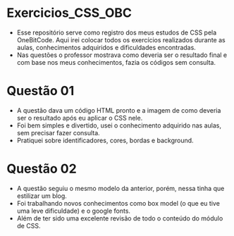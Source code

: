 # Exercicios_CSS_OBC
* Esse repositório serve como registro dos meus estudos de CSS pela OneBitCode. Aqui irei colocar todos os exercícios realizados durante as aulas, conhecimentos adquiridos e dificuldades encontradas.
* Nas questões o professor mostrava como deveria ser o resultado final e com base nos meus conhecimentos, fazia os códigos sem consulta.

# Questão 01
* A questão dava um código HTML pronto e a imagem de como deveria ser o resultado após eu aplicar o CSS nele. 
* Foi bem simples e divertido, usei o conhecimento adquirido nas aulas, sem precisar fazer consulta. 
* Pratiquei sobre identificadores, cores, bordas e background.

# Questão 02
* A questão seguiu o mesmo modelo da anterior, porém, nessa tinha que estilizar um blog.
* Foi trabalhando novos conhecimentos como box model (o que eu tive uma leve dificuldade) e o google fonts.
* Além de ter sido uma excelente revisão de todo o conteúdo do módulo de CSS.